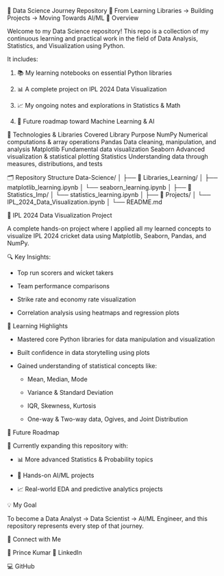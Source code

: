 🧠 Data Science Journey Repository
🚀 From Learning Libraries → Building Projects → Moving Towards AI/ML
📌 Overview

Welcome to my Data Science repository!
This repo is a collection of my continuous learning and practical work in the field of Data Analysis, Statistics, and Visualization using Python.

It includes:

1. 📚 My learning notebooks on essential Python libraries

2. 📊 A complete project on IPL 2024 Data Visualization

3. 📈 My ongoing notes and explorations in Statistics & Math

4. 🤖 Future roadmap toward Machine Learning & AI

🧰 Technologies & Libraries Covered
Library	Purpose
NumPy	Numerical computations & array operations
Pandas	Data cleaning, manipulation, and analysis
Matplotlib	Fundamental data visualization
Seaborn	Advanced visualization & statistical plotting
Statistics	Understanding data through measures, distributions, and tests

🗂 Repository Structure
Data-Science/
│
├── 📁 Libraries_Learning/
│   ├── matplotlib_learning.ipynb
│   └── seaborn_learning.ipynb
│
├── 📁 Statistics_Imp/
│   └── statistics_learning.ipynb
│
├── 📁 Projects/
│   └── IPL_2024_Data_Visualization.ipynb
│
└── README.md

🏏 IPL 2024 Data Visualization Project

A complete hands-on project where I applied all my learned concepts to visualize IPL 2024 cricket data using Matplotlib, Seaborn, Pandas, and NumPy.

🔍 Key Insights:

- Top run scorers and wicket takers

- Team performance comparisons

- Strike rate and economy rate visualization

- Correlation analysis using heatmaps and regression plots

📘 Learning Highlights

- Mastered core Python libraries for data manipulation and visualization

- Built confidence in data storytelling using plots

- Gained understanding of statistical concepts like:

  - Mean, Median, Mode

  - Variance & Standard Deviation
  
  - IQR, Skewness, Kurtosis
  
  - One-way & Two-way data, Ogives, and Joint Distribution

🔮 Future Roadmap

🚧 Currently expanding this repository with:

- 📊 More advanced Statistics & Probability topics

- 🤖 Hands-on AI/ML projects

- 📈 Real-world EDA and predictive analytics projects

💡 My Goal

To become a Data Analyst → Data Scientist → AI/ML Engineer,
and this repository represents every step of that journey.

🤝 Connect with Me

👤 Prince Kumar
🔗 LinkedIn

💻 GitHub